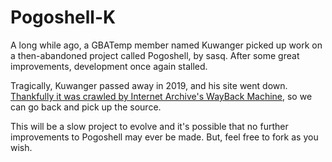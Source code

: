 # Pogoshell-K
A long while ago, a GBATemp member named Kuwanger picked up work on a then-abandoned project called Pogoshell, by sasq. After some great improvements, development once again stalled.

Tragically, Kuwanger passed away in 2019, and his site went down. [Thankfully it was crawled by Internet Archive's WayBack Machine](https://web.archive.org/web/20150430211142/http://kuwanger.net/gba/pogoshell/archive/), so we can go back and pick up the source.

This will be a slow project to evolve and it's possible that no further improvements to Pogoshell may ever be made. But, feel free to fork as you wish.
